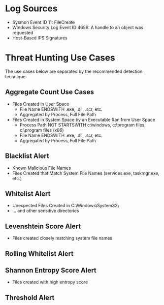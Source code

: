 # Log Sources
- Sysmon Event ID 11: FileCreate
- Windows Security Log Event ID 4656: A handle to an object was requested
- Host-Based IPS Signatures

# Threat Hunting Use Cases
The use cases below are separated by the recommended detection technique.

## Aggregate Count Use Cases
- Files Created in User Space
    - File Name ENDSWITH .exe, .dll, .scr, etc.
    - Aggregated by Process, Full File Path
- Files Created in System Space by an Executable Ran from User Space
    - Process Path NOT STARTSWITH c:\windows, c:\program files, c:\program files (x86)
    - File Name ENDSWITH .exe, .dll, .scr, etc.
    - Aggregated by Process, Full File Path

## Blacklist Alert
- Known Malicious File Names
- Files Created that Match System File Names (services.exe, taskmgr.exe, etc.)

## Whitelist Alert
- Unexpected Files Created in C:\Windows\System32\
- ... and other sensitive directories

## Levenshtein Score Alert
- Files created closely matching system file names

## Rolling Whitelist Alert

## Shannon Entropy Score Alert
- Files created with high entropy score

## Threshold Alert
